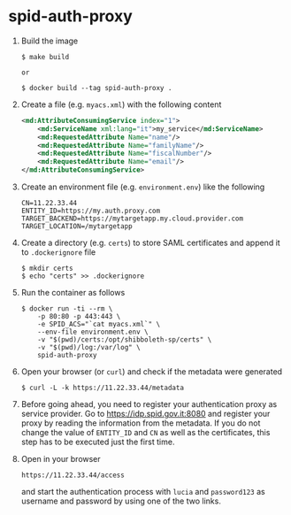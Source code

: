# spid-auth-proxy

1.  Build the image

        $ make build

        or

        $ docker build --tag spid-auth-proxy .

2.  Create a file (e.g. `myacs.xml`) with the following content

    ```xml
    <md:AttributeConsumingService index="1">
        <md:ServiceName xml:lang="it">my_service</md:ServiceName>
        <md:RequestedAttribute Name="name"/>
        <md:RequestedAttribute Name="familyName"/>
        <md:RequestedAttribute Name="fiscalNumber"/>
        <md:RequestedAttribute Name="email"/>
    </md:AttributeConsumingService>
    ```

3.  Create an environment file (e.g. `environment.env`) like the following

        CN=11.22.33.44
        ENTITY_ID=https://my.auth.proxy.com
        TARGET_BACKEND=https://mytargetapp.my.cloud.provider.com
        TARGET_LOCATION=/mytargetapp

4.  Create a directory (e.g. `certs`) to store SAML certificates and append
    it to `.dockerignore` file

        $ mkdir certs
        $ echo "certs" >> .dockerignore

5.  Run the container as follows

        $ docker run -ti --rm \
            -p 80:80 -p 443:443 \
            -e SPID_ACS="`cat myacs.xml`" \
            --env-file environment.env \
            -v "$(pwd)/certs:/opt/shibboleth-sp/certs" \
            -v "$(pwd)/log:/var/log" \
            spid-auth-proxy

6.  Open your browser (or `curl`) and check if the metadata were generated

        $ curl -L -k https://11.22.33.44/metadata

7.  Before going ahead, you need to register your authentication proxy as
    service provider. Go to https://idp.spid.gov.it:8080 and register your
    proxy by reading the information from the metadata. If you do not change
    the value of `ENTITY_ID` and `CN` as well as the certificates, this step
    has to be executed just the first time.

8.  Open in your browser

        https://11.22.33.44/access

    and start the authentication process with `lucia` and `password123`
    as username and password by using one of the two links.
